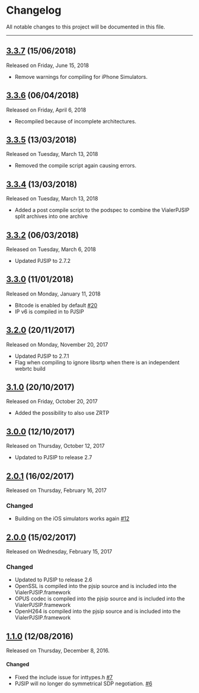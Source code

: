 # Changelog
All notable changes to this project will be documented in this file.

---

## [3.3.7](https://github.com/VoIPGRID/Vialer-pjsip-iOS/tree/3.3.7) (15/06/2018)
Released on Friday, June 15, 2018
* Remove warnings for compiling for iPhone Simulators.

## [3.3.6](https://github.com/VoIPGRID/Vialer-pjsip-iOS/tree/3.3.6) (06/04/2018)
Released on Friday, April 6, 2018
* Recompiled because of incomplete architectures.

## [3.3.5](https://github.com/VoIPGRID/Vialer-pjsip-iOS/tree/3.3.5) (13/03/2018)
Released on Tuesday, March 13, 2018
* Removed the compile script again causing errors.

## [3.3.4](https://github.com/VoIPGRID/Vialer-pjsip-iOS/tree/3.3.4) (13/03/2018)
Released on Tuesday, March 13, 2018
* Added a post compile script to the podspec to combine the VialerPJSIP split archives into one archive

## [3.3.2](https://github.com/VoIPGRID/Vialer-pjsip-iOS/tree/3.3.2) (06/03/2018)
Released on Tuesday, March 6, 2018
* Updated PJSIP to 2.7.2

## [3.3.0](https://github.com/VoIPGRID/Vialer-pjsip-iOS/tree/3.3.0) (11/01/2018)
Released on Monday, January 11, 2018
* Bitcode is enabled by default [#20](https://github.com/VoIPGRID/Vialer-pjsip-iOS/pull/20)
* IP v6 is compiled in to PJSIP

## [3.2.0](https://github.com/VoIPGRID/Vialer-pjsip-iOS/tree/3.2.0) (20/11/2017)
Released on Monday, November 20, 2017
* Updated PJSIP to 2.7.1
* Flag when compiling to ignore libsrtp when there is an independent webrtc build

## [3.1.0](https://github.com/VoIPGRID/Vialer-pjsip-iOS/tree/3.1.0) (20/10/2017)
Released on Friday, October 20, 2017
* Added the possibility to also use ZRTP

## [3.0.0](https://github.com/VoIPGRID/Vialer-pjsip-iOS/tree/3.0.0) (12/10/2017)
Released on Thursday, October 12, 2017
* Updated to PJSIP to release 2.7

## [2.0.1](https://github.com/VoIPGRID/Vialer-pjsip-iOS/tree/2.0.1) (16/02/2017)
Released on Thursday, February 16, 2017

### Changed
* Building on the iOS simulators works again [#12](https://github.com/VoIPGRID/Vialer-pjsip-iOS/issues/12)

## [2.0.0](https://github.com/VoIPGRID/Vialer-pjsip-iOS/tree/2.0.0) (15/02/2017)
Released on Wednesday, February 15, 2017

### Changed
* Updated to PJSIP to release 2.6
* OpenSSL is compiled into the pjsip source and is included into the VialerPJSIP.framework
* OPUS codec is compiled into the pjsip source and is included into the VialerPJSIP.framework
* OpenH264 is compiled into the pjsip source and is included into the VialerPJSIP.framework

## [1.1.0](https://github.com/VoIPGRID/Vialer-pjsip-iOS/tree/1.1.0) (12/08/2016)
Released on Thursday, December 8, 2016.

#### Changed
* Fixed the include issue for inttypes.h [#7](https://github.com/VoIPGRID/Vialer-pjsip-iOS/pull/7)
* PJSIP will no longer do symmetrical SDP negotiation. [#6](https://github.com/VoIPGRID/Vialer-pjsip-iOS/pull/6)
